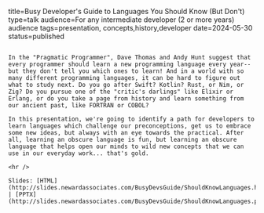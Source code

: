 title=Busy Developer's Guide to Languages You Should Know (But Don't)
type=talk
audience=For any intermediate developer (2 or more years) audience
tags=presentation, concepts,history,developer
date=2024-05-30
status=published
~~~~~~

In the "Pragmatic Programmer", Dave Thomas and Andy Hunt suggest that every programmer should learn a new programming language every year--but they don't tell you which ones to learn! And in a world with so many different programming languages, it can be hard to figure out what to study next. Do you go after Swift? Kotlin? Rust, or Nim, or Zig? Do you pursue one of the "critic's darlings" like Elixir or Erlang, or do you take a page from history and learn something from our ancient past, like FORTRAN or COBOL?

In this presentation, we're going to identify a path for developers to learn languages which challenge our preconceptions, get us to embrace some new ideas, but always with an eye towards the practical. After all, learning an obscure language is fun, but learning an obscure language that helps open our minds to wild new concepts that we can use in our everyday work... that's gold.
    
<hr />

Slides: [HTML](http://slides.newardassociates.com/BusyDevsGuide/ShouldKnowLanguages.html) | [PPTX](http://slides.newardassociates.com/BusyDevsGuide/ShouldKnowLanguages.pptx)
